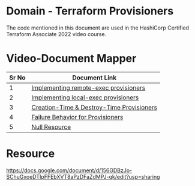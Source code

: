 # Domain  - Terraform Provisioners

The code mentioned in this document are used in the HashiCorp Certified Terraform Associate 2022 video course.


# Video-Document Mapper

| Sr No | Document Link |
| ------ | ------ |
| 1 | [Implementing remote-exec provisioners][PlDa] |
| 2 | [Implementing local-exec provisioners][PlDb] |
| 3 | [Creation-Time & Destroy-Time Provisioners][PlDc] |
| 4 | [Failure Behavior for Provisioners][PlDd] |
| 5 | [Null Resource][PlDe] |

[PlDa]: <./remote-exec.md>
[PlDb]: <./local-exec.tf>
[PlDc]: <./provisioner-types.md>
[PlDd]: <./failure-behavior.md>
[PlDe]: <./null.md>

# Resource
https://docs.google.com/document/d/156GDBzJo-SChuGxoeDTIpFFEbXVT8aPzDFaZdMPJ-qk/edit?usp=sharing
